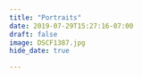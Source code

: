 ```yaml
---
title: "Portraits"
date: 2019-07-29T15:27:16-07:00
draft: false
image: DSCF1387.jpg
hide_date: true

---
```



